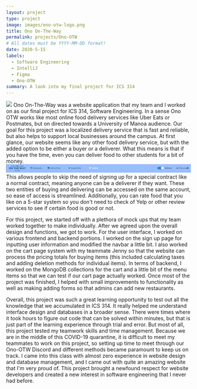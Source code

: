 ```yaml
---
layout: project
type: project
image: images/ono-otw-logo.png	
title: Ono On-The-Way
permalink: projects/Ono-OTW
# All dates must be YYYY-MM-DD format!
date: 2020-5-15
labels:
  - Software Engineering
  - IntelliJ
  - Figma
  - Ono-OTW
summary: A look into my final project for ICS 314
---
```

<img class="ui medium right floated image" src="../images/ono-otw.gif">
Ono On-The-Way was a website application that my team and I worked on as our final project for ICS 314, Software Engineering. In a sense Ono OTW works like most online food delivery services like Uber Eats or Postmates, but on directed towards a University of Manoa audience. Our goal for this project was a localized delivery service that is fast and reliable, but also helps to support local businesses around the campus. At first glance, our website seems like any other food delivery service, but with the added option to be either a buyer or a deliverer. What this means is that if you have the time, even you can deliver food to other students for a bit of money. 

<img class="ui image" src="../images/NavBar-gif.gif">
This allows people to skip the need of signing up for a special contract like a normal contract, meaning anyone can be a deliverer if they want. These two entities of buying and delivering can be accessed on the same account, so ease of access is streamlined. Additionally, you can rate food that you like on a 5-star system so you don't need to check of Yelp or other review services to see if certain food is good or not.


For this project, we started off with a plethora of mock ups that my team worked together to make individually. After we agreed upon the overall design and functions, we got to work. For the user interface, I worked on various frontend and backend portions. I worked on the sign up page for inputting user information and modified the navbar a little bit. I also worked on the cart page system with my teammate Jenny so that the website can process the pricing totals for buying items (this included calculating taxes and adding deletion methods for individual items). In terms of backend, I worked on the MongoDB collections for the cart and a little bit of the menu items so that we can test if our cart page actually worked. Once most of the project was finished, I helped with small improvements to functionality as well as making adding forms so that admins can add new restaurants. 


Overall, this project was such a great learning opportunity to test out all the knowledge that we accumulated in ICS 314. It really helped me understand interface design and databases in a broader sense. There were times where it took hours to figure out code that can be solved within minutes, but that is just part of the learning experience through trial and error. But most of all, this project tested my teamwork skills and time management. Because we are in the middle of this COVID-19 quarantine, it is difficult to meet my teammates to work on this project, so setting up time to meet through our Ono-OTW Discord and different methods became paramount to keep us on track. I came into this class with almost zero experience in website design and database management, and I came out with quite an amazing website that I'm very proud of. This project brought a newfound respect for website developers and created a new interest in software engineering that I never had before. 


